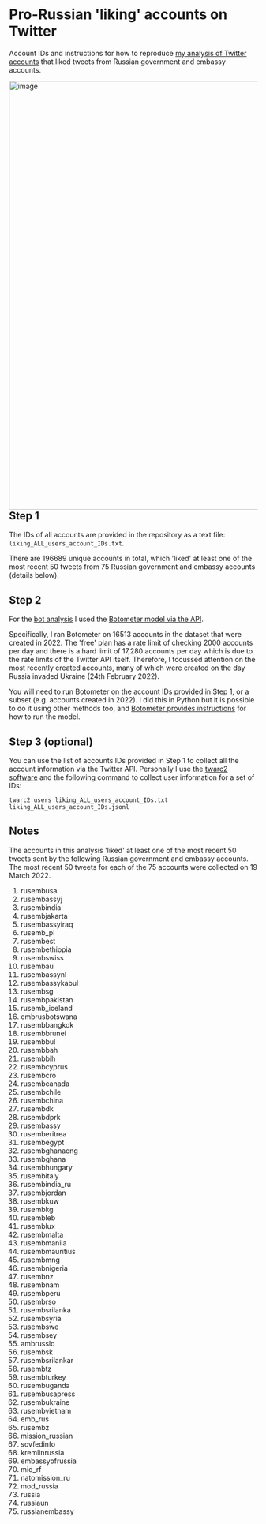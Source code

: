# Pro-Russian 'liking' accounts on Twitter

Account IDs and instructions for how to reproduce [my analysis of Twitter accounts](https://www.abc.net.au/news/science/2022-03-30/ukraine-war-twitter-bot-network-amplifies-russian-disinformation/100944970) that liked tweets from Russian government and embassy accounts.

<img align="right" width="869" alt="image" src="https://user-images.githubusercontent.com/11286959/160737626-45c5c58c-88c2-4c3c-bfcc-7631307f89c0.png">

## Step 1

The IDs of all accounts are provided in the repository as a text file: `liking_ALL_users_account_IDs.txt`.

There are 196689 unique accounts in total, which 'liked' at least one of the most recent 50 tweets from 75 Russian government and embassy accounts (details below). 

## Step 2

For the [bot analysis](https://twitter.com/timothyjgraham/status/1508029324334870528) I used the [Botometer model via the API](https://rapidapi.com/OSoMe/api/botometer-pro).

Specifically, I ran Botometer on 16513 accounts in the dataset that were created in 2022. The 'free' plan has a rate limit of checking 2000 accounts per day and there is a hard limit of 17,280 accounts per day which is due to the rate limits of the Twitter API itself. Therefore, I focussed attention on the most recently created accounts, many of which were created on the day Russia invaded Ukraine (24th February 2022).

You will need to run Botometer on the account IDs provided in Step 1, or a subset (e.g. accounts created in 2022). I did this in Python but it is possible to do it using other methods too, and [Botometer provides instructions](https://rapidapi.com/OSoMe/api/botometer-pro/details) for how to run the model.

## Step 3 (optional)

You can use the list of accounts IDs provided in Step 1 to collect all the account information via the Twitter API. Personally I use the [twarc2 software](https://twarc-project.readthedocs.io/en/latest/twarc2_en_us/) and the following command to collect user information for a set of IDs:

```
twarc2 users liking_ALL_users_account_IDs.txt liking_ALL_users_account_IDs.jsonl
```

## Notes

The accounts in this analysis 'liked' at least one of the most recent 50 tweets sent by the following Russian government and embassy accounts. The most recent 50 tweets for each of the 75 accounts were collected on 19 March 2022. 

1.	rusembusa
2.	rusembassyj
3.	rusembindia
4.	rusembjakarta
5.	rusembassyiraq
6.	rusemb_pl
7.	rusembest
8.	rusembethiopia
9.	rusembswiss
10.	rusembau
11.	rusembassynl
12.	rusembassykabul
13.	rusembsg
14.	rusembpakistan
15.	rusemb_iceland
16.	embrusbotswana
17.	rusembbangkok
18.	rusembbrunei
19.	rusembbul
20.	rusembbah
21.	rusembbih
22.	rusembcyprus
23.	rusembcro
24.	rusembcanada
25.	rusembchile
26.	rusembchina
27.	rusembdk
28.	rusembdprk
29.	rusembassy
30.	rusemberitrea
31.	rusembegypt
32.	rusembghanaeng
33.	rusembghana
34.	rusembhungary
35.	rusembitaly
36.	rusembindia_ru
37.	rusembjordan
38.	rusembkuw
39.	rusembkg
40.	rusembleb
41.	rusemblux
42.	rusembmalta
43.	rusembmanila
44.	rusembmauritius
45.	rusembmng
46.	rusembnigeria
47.	rusembnz
48.	rusembnam
49.	rusembperu
50.	rusembrso
51.	rusembsrilanka
52.	rusembsyria
53.	rusembswe
54.	rusembsey
55.	ambrusslo
56.	rusembsk
57.	rusembsrilankar
58.	rusembtz
59.	rusembturkey
60.	rusembuganda
61.	rusembusapress
62.	rusembukraine
63.	rusembvietnam
64.	emb_rus
65.	rusembz
66.	mission_russian
67.	sovfedinfo
68.	kremlinrussia
69.	embassyofrussia
70.	mid_rf
71.	natomission_ru
72.	mod_russia
73.	russia
74.	russiaun
75.	russianembassy


